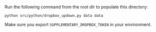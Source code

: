 Run the following command from the root dir to populate this directory:

```
python src/python/dropbox_updown.py data data
```
Make sure you export `SUPPLEMENTARY_DROPBOX_TOKEN` in your environment.
